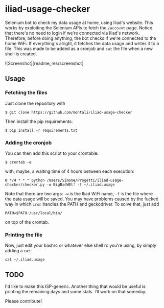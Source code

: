 # iliad-usage-checker

Selenium bot to check my data usage at home, using Iliad's website.
This works by exploiting the Selenium APIs to fetch the `/account` page. Notice that there's no need to login if we're connected via Iliad's network.
Therefore, before doing anything, the bot checks if we're connected to the home WiFi.
If everything's alright, it fetches the data usage and writes it to a file. This was made to be added as a cronjob and `cat` the file when a new shell is created.

![Screenshot][readme_res/screenshot]

## Usage

### Fetching the files

Just clone the repository with

```
$ git clone https://github.com/montali/iliad-usage-checker
```

Then install the pip requirements:

```
$ pip install -r requirements.txt
```

### Adding the cronjob

You can then add this script to your crontable:

```
$ crontab -e
```

with, maybe, a waiting time of 4 hours between each execution:

```
0 */4 * * * python /Users/Simone/Progetti/iliad-usage-checker/checker.py -w BigBadW0lf -f ~/.iliad.usage
```

Note that there are two args: `-w` is the Iliad WiFi name, `-f` is the file where the data usage will be saved.
You may have problems caused by the fucked way in which `cron` handles the PATH and geckodriver. To solve that, just add

```
PATH=$PATH:/usr/local/bin/
```

on top of the crontab.

### Printing the file

Now, just edit your bashrc or whatever else shell rc you're using, by simply adding a `cat`:

```
cat ~/.iliad.usage
```

## TODO

I'd like to make this ISP-generic. Another thing that would be useful is printing the remaining days and some stats. I'll work on that someday.

Please contribute!
